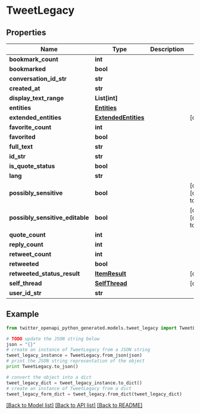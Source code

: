 # TweetLegacy


## Properties
Name | Type | Description | Notes
------------ | ------------- | ------------- | -------------
**bookmark_count** | **int** |  | 
**bookmarked** | **bool** |  | 
**conversation_id_str** | **str** |  | 
**created_at** | **str** |  | 
**display_text_range** | **List[int]** |  | 
**entities** | [**Entities**](Entities.md) |  | 
**extended_entities** | [**ExtendedEntities**](ExtendedEntities.md) |  | [optional] 
**favorite_count** | **int** |  | 
**favorited** | **bool** |  | 
**full_text** | **str** |  | 
**id_str** | **str** |  | 
**is_quote_status** | **bool** |  | 
**lang** | **str** |  | 
**possibly_sensitive** | **bool** |  | [optional] [default to False]
**possibly_sensitive_editable** | **bool** |  | [optional] [default to False]
**quote_count** | **int** |  | 
**reply_count** | **int** |  | 
**retweet_count** | **int** |  | 
**retweeted** | **bool** |  | 
**retweeted_status_result** | [**ItemResult**](ItemResult.md) |  | [optional] 
**self_thread** | [**SelfThread**](SelfThread.md) |  | [optional] 
**user_id_str** | **str** |  | 

## Example

```python
from twitter_openapi_python_generated.models.tweet_legacy import TweetLegacy

# TODO update the JSON string below
json = "{}"
# create an instance of TweetLegacy from a JSON string
tweet_legacy_instance = TweetLegacy.from_json(json)
# print the JSON string representation of the object
print TweetLegacy.to_json()

# convert the object into a dict
tweet_legacy_dict = tweet_legacy_instance.to_dict()
# create an instance of TweetLegacy from a dict
tweet_legacy_form_dict = tweet_legacy.from_dict(tweet_legacy_dict)
```
[[Back to Model list]](../README.md#documentation-for-models) [[Back to API list]](../README.md#documentation-for-api-endpoints) [[Back to README]](../README.md)


